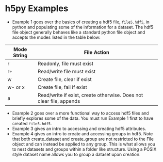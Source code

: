 # h5py Examples
- Example 1 goes over the basics of creating a hdf5 file, `file5.hdf5`, in python and populating some of the information for a dataset. The hdf5 file object generally behaves like a standard python file object and accepts the modes listed in the table below:

| Mode String | File Action |
| ----------- | ----------- |
| r           | Readonly, file must exist |
| r+          | Read/write file must exist |
| w           | Create file, clear if exist |
| w- or x     | Create file, fail if exist |
| a           | Read/write if exist, create otherwise. Does not clear file, appends|

- Example 2 goes over a more functional way to access hdf5 files and briefly explores some of the data. You must run Example 1 first to have created `file5.hdf5`.
- Example 3 gives an intro to accessing and creating hdf5 attributes.
- Example 4 gives an intro to create and accessing groups in hdf5. Note that both create_dataset and create_group are not restricted to the File object and can instead be applied to any group. This is what allows you to nest datasets and groups within a folder like structure. Using a POSIX style dataset name allows you to group a dataset upon creation.
